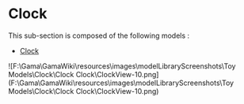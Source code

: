 # Clock

This sub-section is composed of the following models :

* [Clock](references#ClockClock)

![F:\Gama\GamaWiki\resources\images\modelLibraryScreenshots\Toy Models\Clock\Clock Clock\ClockView-10.png](F:\Gama\GamaWiki\resources\images\modelLibraryScreenshots\Toy Models\Clock\Clock Clock\ClockView-10.png)

